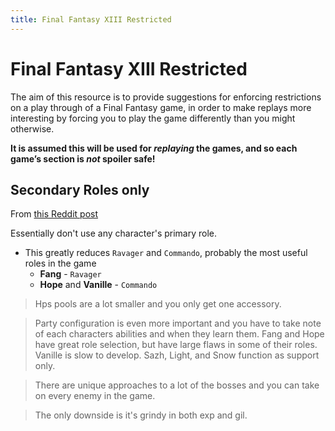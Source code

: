 ```yaml
---
title: Final Fantasy XIII Restricted
---
```


# Final Fantasy XIII Restricted

The aim of this resource is to provide suggestions for enforcing restrictions on a play through of a Final Fantasy game, in order to make replays more interesting by forcing you to play the game differently than you might otherwise.

**It is assumed this will be used for *replaying* the games, and so each game’s section is *not* spoiler safe!**

## Secondary Roles only
From [this Reddit post](https://www.reddit.com/r/FinalFantasy/comments/3h79gc/what_nonstandard_challenges_do_you_like/cu4xjyt)

Essentially don't use any character's primary role.
 
- This greatly reduces `Ravager` and `Commando`, probably the most useful roles in the game
  - **Fang** - `Ravager`
  - **Hope** and **Vanille** - `Commando`

> Hps pools are a lot smaller and you only get one accessory.

> Party configuration is even more important and you have to take note of each characters abilities and when they learn them. Fang and Hope have great role selection, but have large flaws in some of their roles. Vanille is slow to develop. Sazh, Light, and Snow function as support only.

> There are unique approaches to a lot of the bosses and you can take on every enemy in the game.

> The only downside is it's grindy in both exp and gil.